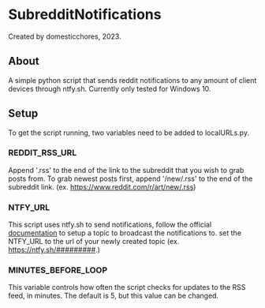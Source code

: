 # SubredditNotifications
Created by domesticchores, 2023.
## About

A simple python script that sends reddit notifications to any amount of client devices through ntfy.sh. Currently only tested for Windows 10.

## Setup
To get the script running, two variables need to be added to localURLs.py. 
### REDDIT_RSS_URL
Append '.rss' to the end of the link to the subreddit that you wish to grab posts from. To grab newest posts first, append '/new/.rss' to the end of the subreddit link. (ex. https://www.reddit.com/r/art/new/.rss)
### NTFY_URL
This script uses ntfy.sh to send notifications, follow the official [documentation](https://docs.ntfy.sh/) to setup a topic to broadcast the notifications to. set the NTFY_URL to the url of your newly created topic (ex. https://ntfy.sh/#########.)
### MINUTES_BEFORE_LOOP
This variable controls how often the script checks for updates to the RSS feed, in minutes. The default is 5, but this value can be changed.

 
